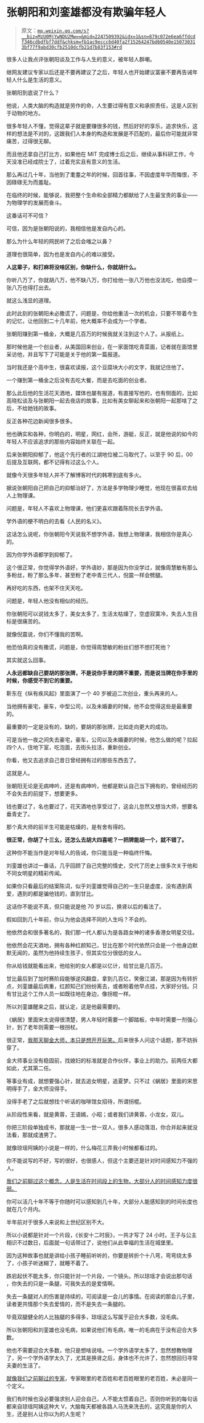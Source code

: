 # 张朝阳和刘銮雄都没有欺骗年轻人

> 原文：[`mp.weixin.qq.com/s?__biz=MzU0MjYwNDU2Mw==&mid=2247509392&idx=1&sn=879c072e6ea6ffdcdf346cdbdfbf7ddf&chksm=fb1ac9eccc6d40fa2f15264247bd60540e150730313bf77f9abd30cfb2510dcfb21d7b83f153#rd`](http://mp.weixin.qq.com/s?__biz=MzU0MjYwNDU2Mw==&mid=2247509392&idx=1&sn=879c072e6ea6ffdcdf346cdbdfbf7ddf&chksm=fb1ac9eccc6d40fa2f15264247bd60540e150730313bf77f9abd30cfb2510dcfb21d7b83f153#rd)

很多人让我点评张朝阳谈及工作与人生的意义，被年轻人群嘲。 

继网友建议专家以后还是不要再建议了之后，年轻人也开始建议富豪不要再告诫年轻人什么是生活的意义。 

张朝阳到底说了什么？ 

他说，人类大脑的构造就是劳作的命，人生要过得有意义和承担责任，这是人区别于动物的地方。

很多年轻人不懂，觉得这辈子就是要赚很多的钱，然后好好的享乐，追求快乐，这样的想法是不对的，这跟我们人本身的构造和发展是不匹配的，最后你可能就非常痛苦，过得很无聊。

而且他还拿自己打比方，如果他在 MIT 完成博士后之后，继续从事科研工作，今天没准已经成院士了，过着充实且有意义的生活。

那么再过几十年，当他到了耄耋之年的时候，回首往事，不因虚度年华而悔恨，不因碌碌无为而羞耻。

在临终的时候，能够说，我把整个生命和全部精力都献给了人生最宝贵的事业——为物理学的发展而奋斗。

这番话可不可信？ 

可信，因为是张朝阳说的，我相信他是发自内心的。 

那么为什么年轻的网民听了之后会嗤之以鼻？ 

道理也很简单，因为也是发自内心的难以接受。

**人这辈子，和打麻将没啥区别，你缺什么，你就胡什么。** 

你听八万了，你就胡八万，他不缺八万，你打给他一张八万他也没法吃，他自摸一张八万也得打出去。 

就这么浅显的道理。 

此时此刻的张朝阳未必撒谎了，问题是，你给他重活一次的机会，只要不带着今生的记忆，让他回到二十几年前，他大概率不会成为一个学者。 

张朝阳赚到第一桶金，大概是几百万的时候我就关注到这个人了。从报纸上。

那时候他是一个创业者，从美国回来创业，在一家面馆吃青菜面，记者就在面馆里采访他，并且写下了可能是关于他的第一篇报道。 

当时我还是个高中生，很喜欢读报，这个豆腐块大小的文字，我就记住他了。

一个赚到第一桶金之后没有去吃大餐，而是去吃面的创业者。

那么此后他的生活花天酒地，媒体也屡有报道，有直接写他的，也有侧面的，比如高晓松谈及与张朝阳一起去夜店的故事，比如有美女聊起来和张朝阳一起那啥了之后，不给她钱的故事。 

反正各种花边新闻很多很多。 

他也确实和各种，你明白的，明星，网红，会所，游艇，反正，就是他说的如今的年轻人不应该追求的那些内容始终关联在一起。 

后来张朝阳抑郁了，他这个先行者的江湖地位被二马取代了。以至于 90 后，00 后提及互联网，都不记得有过这么个人。

就像今天很多年轻人并不了解博客时代的韩寒到底有多火。 

据说张朝阳自己把自己的抑郁治好了，方法是多学物理少睡觉，他现在很喜欢去给人上物理课。 

问题是，年轻人不喜欢上物理课，他们更喜欢跟着陈院长去学外语。

学外语的梗不明白的去看《人民的名义》。

这话怎么说呢，你张朝阳今天说我不想学外语，我想上物理课，我相信你是真心的。

因为你学外语都学到抑郁了。

这个很正常，你觉得学外语好，学外语妙，那是因为你没学过，就像周慧敏有那么多粉丝，粉了那么多年，甚至粉了老中青三代人，倪震一样会劈腿。

再好吃的东西，也架不住天天吃。

问题是，年轻人他没有相似的经历。

你张朝阳可以说钱太多了，美女太多了，生活太枯燥了，空虚寂寞冷，失去人生目标是很痛苦的。 

就像倪震说，你们不懂我的苦啊。

他恐怕真的没有撒谎，问题是，你觉得周慧敏的粉丝们想不想打死他？

其实就这么回事。 

**人永远都缺自己要胡的那张牌，不是说你手里的牌不重要，而是说当牌在你手里的时候，你感受不到它的重要。**

靳东在《纵有疾风起》里面演了一个 40 岁被迫二次创业，重头再来的人。

当他拥有豪宅，豪车，中型公司，以及未婚妻的时候，他不会觉得这些是最重要的。 

最重要的一定是没有的，缺的，要胡的那张牌，比如走向更大的成功。 

可是当他一夜之间失去豪宅，豪车，公司以及未婚妻的时候，他怎么做的呢？拉起四个人，住地下室，吃泡面，去街头拉活，重新创业。 

你看，他又去追求自己昔日曾经拥有过的那些东西去了。 

这就是人。 

张朝阳无论是无病呻吟，还是有病呻吟，他都是默认自己当下拥有的，曾经经历的不会失去的前提下，想要更多。 

钱也要过了，名也要过了，花天酒地也享受过了，这会儿忽然又想当大师，想要名垂青史了。 

那个真大师的前半生可能是枯燥的，是有舍有得的。 

**很正常，你胡了十三幺，还怎么去胡大四喜呢？一把牌能胡一个，就不错了。** 

这种你不能当作是对年轻人的告诫，你只能当是一种临终忏悔。

刘銮雄也讲过一番话，几乎回顾了自己完整的情史，交代了历史上很多次关于他和不同女明星的精彩传闻。 

如果你只看最后的结案陈词，似乎刘銮雄觉得自己的一生只是虚度，没有遇到真爱，遇到的都是骗他钱的，直到甘比。 

这话你不能说不真，但只能说是他 70 岁以后，换肾以后的看法了。 

假如回到几十年前，你认为他会选择不同的人生吗？不会的。 

他依然会和很多著名的，我们那一代人都认为是各路女神的诸多香港女明星交往。

他依然会花天酒地，拥有各种红颜知己，甘比在那个时代依然只会是一个他身边默默无闻的，虽然为他持续生孩子，但其实位分很低的女人。 

你从给钱就能看出来，他给别的女人都是以亿计，给甘比是几百万。 

甘比最后到了加时赛阶段能够逆风翻盘，拿到几百亿，笑傲江湖，那是因为有转折点，刘銮雄最后病重，红颜知己们纷纷离去，或者盼着他早点挂，大家好分钱。只有甘比这个工作人员一如既往地在身边，像拐棍一样。 

所以刘銮雄醒来之后，就认定，这是他最需要的。 

《蜗居》里面宋太说得很清楚，男人年轻时需要一个脚踏板，中年时需要一剂强心针，到了老年则需要一根拐杖。

很正常，[我那天聊金大师，本只是想开开玩笑。](http://mp.weixin.qq.com/s?__biz=MzU0MjYwNDU2Mw==&mid=2247509379&idx=1&sn=0dbb7f235a885c28e5bc56476efea09e&chksm=fb1ac9ffcc6d40e9ae829e7c193584e264ce04996eb69c840016148629c5c39eaff2b749506b&scene=21#wechat_redirect)后来很多人问这个话题，那不妨拆穿了。 

金大师事业没有稳固前，找媳妇的标准就是合作伙伴，事业上的助力。前两任大都如此，尤其第二任。 

等事业有成，就想要强心针，就去追女明星，追夏梦。只不过《蜗居》里面的宋思明得手了，金大师没得手。

没得手老了之后就想找个听话的咖啡馆女招待，所谓拐棍。 

从阶段性来看，就是黄蓉，王语嫣，小昭；或者我们讲黄蓉，小龙女，双儿。

你把三阶段单独成书，那就是一生一世一双人，很多人感动落泪，你合并起来就没法看，那就成渣男了。 

就像琼瑶阿姨的小说是一样的，什么梅花三弄我小时候都看过的。 

你不能说写的不好，写的很好，也很感人，但这个主要还是针对时间感知力不强的人。 

[我们之前聊过这个概念，人是生活在时间段上的生物，大部分人的时间感知力度很弱。](http://mp.weixin.qq.com/s?__biz=MzU0MjYwNDU2Mw==&mid=2247509387&idx=1&sn=485eef271664b6cb873e71fe52ec613e&chksm=fb1ac9f7cc6d40e11f4c68cc7a470842fc5737d757224b92e9dc3bc0d4942606f6d253a251ec&scene=21#wechat_redirect)  

你可以活几十年不等于你随时可以感知到几十年，大部分人能感知到的时间长度也就在几个月内。 

半年前对于很多人来说和上世纪区别不大。 

所以小说都是针对一个片段，《长安十二时辰》，一共才写了 24 小时。王子与公主相识不过数日，后面就一句话带过了，说他们从此幸福的生活在城堡里。 

因为这种故事也就是讲给小孩子睡前听听的，你要是转折个十八弯，弯弯绕太多了，小孩子听迷糊了，就睡不着了。 

跌宕起伏不能太多，你只能针对一个片段，一个镜头。所以琼瑶才会说出那句话 ，你失去的只是一条腿，可我失去的是爱情啊。 

失去一条腿对人的伤害是持续的，可阅读是一会儿的事情。在阅读的那会儿子里，读者更共情那个失去爱情的，而不是失去一条腿的。 

毕竟双腿健全的人比独腿的多得多，琼瑶这么写属于迎合大多数，没毛病。 

所以张朝阳和刘銮雄也没毛病，如果说他们有毛病，唯一的毛病在于没有迎合大多数。 

他也不需要迎合大多数，他只是想啥说啥。一个学外语学太多了，忽然想教物理了，另一个学外语学太久了，尤其是换肾之后，身体也不允许了，忽然想回归寻常夫妻的生活了。

[就像我们之前聊过的专家](http://mp.weixin.qq.com/s?__biz=MzU0MjYwNDU2Mw==&mid=2247509385&idx=1&sn=c5af3ddf8b0d7f20cbeb5719e11c46d6&chksm=fb1ac9f5cc6d40e30cbb434e2c3396c3674f0c5a6e0496d03eb7f6482ffd9e66cb491e9534aa&scene=21#wechat_redirect)，专家眼里的老百姓和老百姓眼里的老百姓，未必是同一个定义。 

我们有时候也没必要强求别人迎合自己，人不能太惯着自己，否则你听到的每句话都来自琼瑶阿姨这种大 V，大脑每天都被各路人马洗来洗去的，这究竟是你的人生，还是别人让你以为的人生呢？